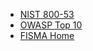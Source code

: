 - [NIST 800-53](http://nvlpubs.nist.gov/nistpubs/SpecialPublications/NIST.SP.800-53r4.pdf)
- [OWASP Top 10](https://www.owasp.org/index.php/Top_10_2013-Top_10)
- [FISMA Home](https://www.dhs.gov/fisma)